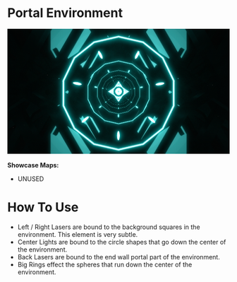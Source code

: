 # Portal Environment
![Portal Environment](Portal.png)

**Showcase Maps:**
- UNUSED

# How To Use

- Left / Right Lasers are bound to the background squares in the environment. This element is very subtle.
- Center Lights are bound to the circle shapes that go down the center of the environment.
- Back Lasers are bound to the end wall portal part of the environment.
- Big Rings effect the spheres that run down the center of the environment.